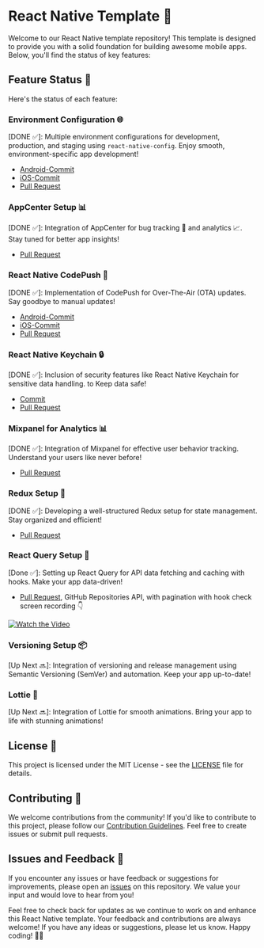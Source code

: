 # React Native Template 🚀

Welcome to our React Native template repository! This template is designed to provide you with a solid foundation for building awesome mobile apps. Below, you'll find the status of key features:

## Feature Status 🌟

Here's the status of each feature:

### Environment Configuration 🌐
[DONE ✅]: Multiple environment configurations for development, production, and staging using `react-native-config`. Enjoy smooth, environment-specific app development!
  - [Android-Commit](https://github.com/iamsrikanthnani/react-native-template/commit/bdae46bbfdb1e835d8d2edc20e911175dc66e242)
  - [iOS-Commit](https://github.com/iamsrikanthnani/react-native-template/commit/49ea94e531e385807ab94847cccc6f7b9e683d31)
  - [Pull Request](https://github.com/iamsrikanthnani/react-native-template/pull/2)

### AppCenter Setup 📊
[DONE ✅]: Integration of AppCenter for bug tracking 🐛 and analytics 📈. Stay tuned for better app insights!
  - [Pull Request](https://github.com/iamsrikanthnani/react-native-template/pull/4)


### React Native CodePush 🚀
[DONE ✅]: Implementation of CodePush for Over-The-Air (OTA) updates. Say goodbye to manual updates!
  - [Android-Commit](https://github.com/iamsrikanthnani/react-native-template/commit/c7f6d2d8b0b5c6e8a4577d510b24af483e919017)
  - [iOS-Commit](https://github.com/iamsrikanthnani/react-native-template/commit/738a7de94a0bf4780eab2c4ad27f505b52950026)
  - [Pull Request](https://github.com/iamsrikanthnani/react-native-template/pull/5)

### React Native Keychain 🔒
[DONE ✅]: Inclusion of security features like React Native Keychain for sensitive data handling. to Keep data safe!
  - [Commit](https://github.com/iamsrikanthnani/react-native-template/commit/f7097397863f01718bc2e4c3136610f16c810899)
  - [Pull Request](https://github.com/iamsrikanthnani/react-native-template/pull/6)

### Mixpanel for Analytics 📊
[DONE ✅]: Integration of Mixpanel for effective user behavior tracking. Understand your users like never before!
  - [Pull Request](https://github.com/iamsrikanthnani/react-native-template/pull/7)

### Redux Setup 🚀
[DONE ✅]: Developing a well-structured Redux setup for state management. Stay organized and efficient!
  - [Pull Request](https://github.com/iamsrikanthnani/react-native-template/pull/9)

### React Query Setup 🚀
[Done ✅]: Setting up React Query for API data fetching and caching with hooks. Make your app data-driven!
- [Pull Request](https://github.com/iamsrikanthnani/react-native-template/pull/10), GitHub Repositories API, with pagination with hook check screen recording 👇

[![Watch the Video](https://i.vimeocdn.com/video/1735427032-a5d21123c6d6a0c3c4524088a93626cee805eb67b9cc4c0810c11d03fe51d45b-d?mw=200&mh=451)](https://vimeo.com/872399317)

### Versioning Setup 📦
[Up Next 🔜]: Integration of versioning and release management using Semantic Versioning (SemVer) and automation. Keep your app up-to-date!
  <!--- [Pull Request](link-to-pull-request) Enable the pull request link when it's ready -->

### Lottie 🎉
[Up Next 🔜]: Integration of Lottie for smooth animations. Bring your app to life with stunning animations!
  <!--- [Pull Request](link-to-pull-request) Enable the pull request link when it's ready -->

## License 📄

This project is licensed under the MIT License - see the [LICENSE](LICENSE) file for details.

## Contributing 🤝

We welcome contributions from the community! If you'd like to contribute to this project, please follow our [Contribution Guidelines](CONTRIBUTING.md). Feel free to create issues or submit pull requests.

## Issues and Feedback 📣

If you encounter any issues or have feedback or suggestions for improvements, please open an [issues](https://github.com/iamsrikanthnani/react-native-template/issues) on this repository. We value your input and would love to hear from you!

Feel free to check back for updates as we continue to work on and enhance this React Native template. Your feedback and contributions are always welcome! If you have any ideas or suggestions, please let us know. Happy coding! 🚀📱

